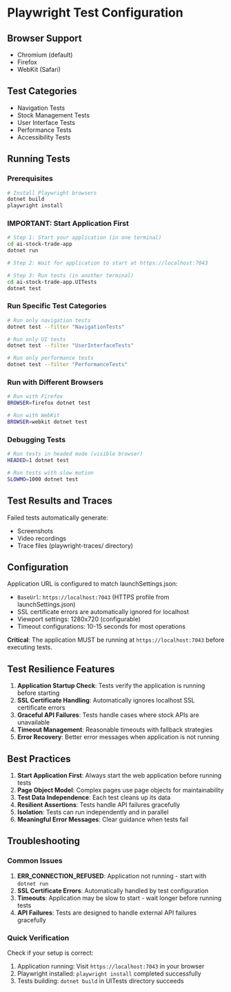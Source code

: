 # Playwright Test Configuration

## Browser Support
- Chromium (default)
- Firefox
- WebKit (Safari)

## Test Categories
- Navigation Tests
- Stock Management Tests  
- User Interface Tests
- Performance Tests
- Accessibility Tests

## Running Tests

### Prerequisites
```bash
# Install Playwright browsers
dotnet build
playwright install
```

### IMPORTANT: Start Application First
```bash
# Step 1: Start your application (in one terminal)
cd ai-stock-trade-app
dotnet run

# Step 2: Wait for application to start at https://localhost:7043

# Step 3: Run tests (in another terminal)
cd ai-stock-trade-app.UITests
dotnet test
```

### Run Specific Test Categories
```bash
# Run only navigation tests
dotnet test --filter "NavigationTests"

# Run only UI tests
dotnet test --filter "UserInterfaceTests"

# Run only performance tests
dotnet test --filter "PerformanceTests"
```

### Run with Different Browsers
```bash
# Run with Firefox
BROWSER=firefox dotnet test

# Run with WebKit
BROWSER=webkit dotnet test
```

### Debugging Tests
```bash
# Run tests in headed mode (visible browser)
HEADED=1 dotnet test

# Run tests with slow motion
SLOWMO=1000 dotnet test
```

## Test Results and Traces

Failed tests automatically generate:
- Screenshots
- Video recordings  
- Trace files (playwright-traces/ directory)

## Configuration

Application URL is configured to match launchSettings.json:
- `BaseUrl`: `https://localhost:7043` (HTTPS profile from launchSettings.json)
- SSL certificate errors are automatically ignored for localhost
- Viewport settings: 1280x720 (configurable)
- Timeout configurations: 10-15 seconds for most operations

**Critical**: The application MUST be running at `https://localhost:7043` before executing tests.

## Test Resilience Features

1. **Application Startup Check**: Tests verify the application is running before starting
2. **SSL Certificate Handling**: Automatically ignores localhost SSL certificate errors
3. **Graceful API Failures**: Tests handle cases where stock APIs are unavailable
4. **Timeout Management**: Reasonable timeouts with fallback strategies
5. **Error Recovery**: Better error messages when application is not running

## Best Practices

1. **Start Application First**: Always start the web application before running tests
2. **Page Object Model**: Complex pages use page objects for maintainability
3. **Test Data Independence**: Each test cleans up its data
4. **Resilient Assertions**: Tests handle API failures gracefully
5. **Isolation**: Tests can run independently and in parallel
6. **Meaningful Error Messages**: Clear guidance when tests fail

## Troubleshooting

### Common Issues

1. **ERR_CONNECTION_REFUSED**: Application not running - start with `dotnet run`
2. **SSL Certificate Errors**: Automatically handled by test configuration
3. **Timeouts**: Application may be slow to start - wait longer before running tests
4. **API Failures**: Tests are designed to handle external API failures gracefully

### Quick Verification

Check if your setup is correct:
1. Application running: Visit `https://localhost:7043` in your browser
2. Playwright installed: `playwright install` completed successfully
3. Tests building: `dotnet build` in UITests directory succeeds